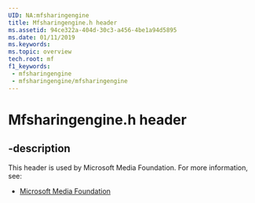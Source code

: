 ```yaml
---
UID: NA:mfsharingengine
title: Mfsharingengine.h header
ms.assetid: 94ce322a-404d-30c3-a456-4be1a94d5895
ms.date: 01/11/2019
ms.keywords: 
ms.topic: overview
tech.root: mf
f1_keywords:
 - mfsharingengine
 - mfsharingengine/mfsharingengine
---
```


# Mfsharingengine.h header


## -description

This header is used by Microsoft Media Foundation. For more information, see:

- [Microsoft Media Foundation](../_mf/index.md)

